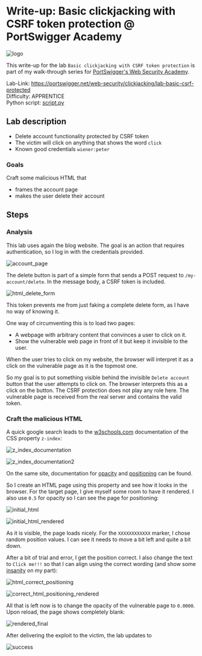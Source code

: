 # Write-up: Basic clickjacking with CSRF token protection @ PortSwigger Academy

![logo](img/logo.png)

This write-up for the lab `Basic clickjacking with CSRF token protection` is part of my walk-through series for [PortSwigger's Web Security Academy](https://portswigger.net/web-security).

Lab-Link: <https://portswigger.net/web-security/clickjacking/lab-basic-csrf-protected>  
Difficulty: APPRENTICE  
Python script: [script.py](script.py)  

## Lab description

- Delete account functionality protected by CSRF token
- The victim will click on anything that shows the word `click`
- Known good credentials `wiener:peter`

### Goals

Craft some malicious HTML that

- frames the account page
- makes the user delete their account

## Steps

### Analysis

This lab uses again the blog website. The goal is an action that requires authentication, so I log in with the credentials provided.

![account_page](img/account_page.png)

The delete button is part of a simple form that sends a POST request to `/my-account/delete`. In the message body, a CSRF token is included.

![html_delete_form](img/html_delete_form.png)

This token prevents me from just faking a complete delete form, as I have no way of knowing it.

One way of circumventing this is to load two pages:

- A webpage with arbitrary content that convinces a user to click on it.
- Show the vulnerable web page in front of it but keep it invisible to the user.

When the user tries to click on my website, the browser will interpret it as a click on the vulnerable page as it is the topmost one. 

So my goal is to put something visible behind the invisible `Delete account` button that the user attempts to click on. The browser interprets this as a click on the button. The CSRF protection does not play any role here. The vulnerable page is received from the real server and contains the valid token.

### Craft the malicious HTML

A quick google search leads to the [w3schools.com](https://www.w3schools.com/cssref/pr_pos_z-index.asp) documentation of the CSS property `z-index`:

![z_index_documentation](img/z_index_documentation.png)

![z_index_documentation2](img/z_index_documentation2.png)

On the same site, documentation for [opacity](https://www.w3schools.com/css/css_image_transparency.asp) and [positioning](https://www.w3schools.com/css/css_positioning.asp) can be found.

So I create an HTML page using this property and see how it looks in the browser. For the target page, I give myself some room to have it rendered. I also use `0.5` for opacity so I can see the page for positioning:

![initial_html](img/initial_html.png)

![initial_html_rendered](img/initial_html_rendered.png)

As it is visible, the page loads nicely. For the `XXXXXXXXXXXX` marker, I chose random position values. I can see it needs to move a bit left and quite a bit down.

After a bit of trial and error, I get the position correct. I also change the text to `Click me!!!` so that I can align using the correct wording (and show some [insanity](https://wiki.lspace.org/Multiple_exclamation_marks) on my part):

![html_correct_positioning](img/html_correct_positioning.png)

![correct_html_positioning_rendered](img/correct_html_positioning_rendered.png)

All that is left now is to change the opacity of the vulnerable page to `0.0000`. Upon reload, the page shows completely blank:

![rendered_final](img/rendered_final.png)

After delivering the exploit to the victim, the lab updates to

![success](img/success.png)
